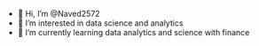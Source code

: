 - 👋 Hi, I’m @Naved2572
- 👀 I’m interested in data science and analytics
- 🌱 I’m currently learning data analytics and science with finance 

